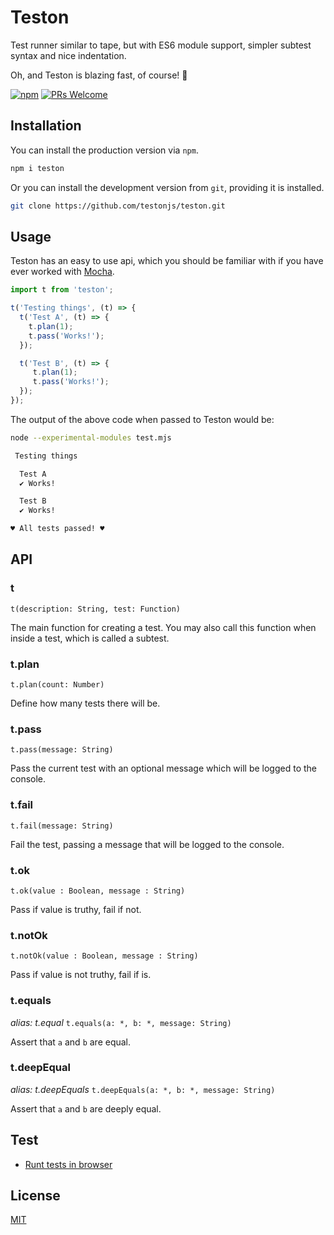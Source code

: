 # Teston

Test runner similar to tape, but with ES6 module support, simpler subtest syntax and nice indentation.

Oh, and Teston is blazing fast, of course! 🚀

[![npm](https://img.shields.io/npm/v/teston.svg?maxAge=60&style=flat-square)](https://www.npmjs.com/package/teston)
 [![PRs Welcome](https://img.shields.io/badge/PRs-welcome-brightgreen.svg?style=flat-square)](http://makeapullrequest.com)

## Installation

You can install the production version via `npm`.

```sh
npm i teston
```

Or you can install the development version from `git`, providing it is installed.

```sh
git clone https://github.com/testonjs/teston.git
```

## Usage

Teston has an easy to use api, which you should be familiar with if you have ever worked with [Mocha](https://mochajs.org).

```js
import t from 'teston';

t('Testing things', (t) => {
  t('Test A', (t) => {
    t.plan(1);
    t.pass('Works!');
  });

  t('Test B', (t) => {
     t.plan(1);
     t.pass('Works!');
  });
});
```

The output of the above code when passed to Teston would be:

```sh
node --experimental-modules test.mjs

 Testing things

  Test A
  ✔︎ Works!

  Test B
  ✔︎ Works!

♥︎ All tests passed! ♥︎
```

## API

### t
`t(description: String, test: Function)`

The main function for creating a test.
You may also call this function when inside a test, which is called a subtest.

### t.plan
`t.plan(count: Number)`

Define how many tests there will be.

### t.pass
`t.pass(message: String)`

Pass the current test with an optional message which will be logged to the console.

### t.fail
`t.fail(message: String)`

Fail the test, passing a message that will be logged to the console.

### t.ok
`t.ok(value : Boolean, message : String)`

Pass if value is truthy, fail if not.

### t.notOk
`t.notOk(value : Boolean, message : String)`

Pass if value is not truthy, fail if is.

### t.equals
_alias: t.equal_
`t.equals(a: *, b: *, message: String)`

Assert that `a` and `b` are equal.

### t.deepEqual
_alias: t.deepEquals_
`t.deepEquals(a: *, b: *, message: String)`

Assert that `a` and `b` are deeply equal.

## Test
* [Runt tests in browser](https://testonjs.github.io/teston/test/index.html)

## License

[MIT](https://github.com/testonjs/teston/blob/master/LICENSE)
